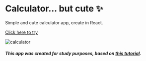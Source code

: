 # Calculator... but cute :sparkles:

Simple and cute calculator app, create in React.

[Click here to try](https://jessneri.github.io/calculator/)

![calculator](https://user-images.githubusercontent.com/44753129/103833822-a4638480-5060-11eb-9a0f-8e6f78c86755.PNG)


##### This app was created for study purposes, based on [this tutorial](https://www.youtube.com/watch?v=wOENJWPu23U).


